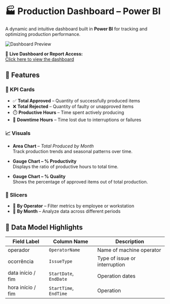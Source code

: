 # 🏭 Production Dashboard – Power BI

A dynamic and intuitive dashboard built in **Power BI** for tracking and optimizing production performance.

![Dashboard Preview](https://github.com/user-attachments/assets/14349a85-5e0d-43e2-9519-b3f64ff80bf3)

🔗 **Live Dashboard or Report Access:**  
[Click here to view the dashboard](INSERT-YOUR-DASHBOARD-[LINK-HERE](https://app.powerbi.com/view?r=eyJrIjoiYWRkNDc5ZWYtMjg0Mi00NjhiLTgzMGUtNDMyYTEyZDk0NTBkIiwidCI6IjY1OWNlMmI4LTA3MTQtNDE5OC04YzM4LWRjOWI2MGFhYmI1NyJ9))

## 📌 Features

### 🎯 KPI Cards
- ✅ **Total Approved** – Quantity of successfully produced items
- ❌ **Total Rejected** – Quantity of faulty or unapproved items
- ⏱️ **Productive Hours** – Time spent actively producing
- 🛑 **Downtime Hours** – Time lost due to interruptions or failures

### 📈 Visuals
- **Area Chart** – *Total Produced by Month*  
  Track production trends and seasonal patterns over time.

- **Gauge Chart – % Productivity**  
  Displays the ratio of productive hours to total time.

- **Gauge Chart – % Quality**  
  Shows the percentage of approved items out of total production.

### 🧩 Slicers
- 👷 **By Operator** – Filter metrics by employee or workstation  
- 📅 **By Month** – Analyze data across different periods

## 🔧 Data Model Highlights

| Field Label           | Column Name         | Description                       |
|----------------------|---------------------|-----------------------------------|
| operador             | `OperatorName`      | Name of machine operator          |
| ocorrência           | `IssueType`         | Type of issue or interruption     |
| data início / fim    | `StartDate`, `EndDate` | Operation dates                |
| hora início / fim    | `StartTime`, `EndTime` | Operation
